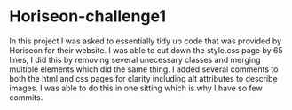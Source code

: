 # Horiseon-challenge1
In this project I was asked to essentially tidy up code that was provided by Horiseon for their website.
I was able to cut down the style.css page by 65 lines, I did this by removing several unecessary classes and merging multiple elements which did the same thing.
I added several comments to both the html and css pages for clarity including alt attributes to describe images.
I was able to do this in one sitting which is why I have so few commits.
